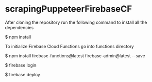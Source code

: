 # scrapingPuppeteerFirebaseCF

After cloning the repository run the following command to install all the dependencies

$ npm install 

To initialize Firebase Cloud Functions go into functions directory

$ npm install firebase-functions@latest firebase-admin@latest --save 

$ firebase login

$ firebase deploy

